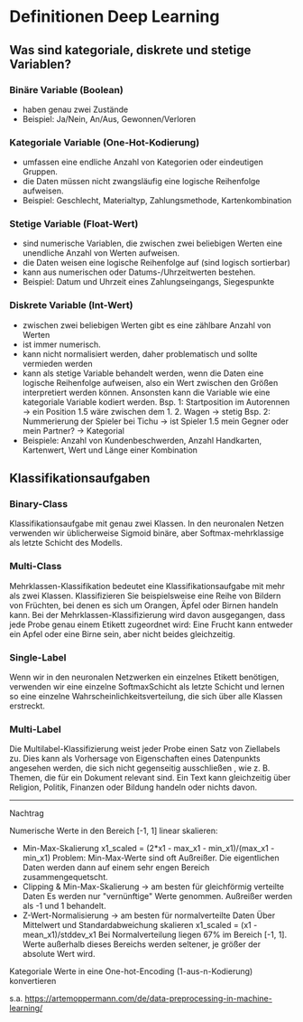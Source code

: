 # Definitionen Deep Learning

## Was sind kategoriale, diskrete und stetige Variablen?

### Binäre Variable (Boolean)
- haben genau zwei Zustände
- Beispiel: Ja/Nein, An/Aus, Gewonnen/Verloren

### Kategoriale Variable (One-Hot-Kodierung)
- umfassen eine endliche Anzahl von Kategorien oder eindeutigen Gruppen.
- die Daten müssen nicht zwangsläufig eine logische Reihenfolge aufweisen.
- Beispiel: Geschlecht, Materialtyp, Zahlungsmethode, Kartenkombination

### Stetige Variable (Float-Wert)
- sind numerische Variablen, die zwischen zwei beliebigen Werten eine unendliche Anzahl von Werten aufweisen.
- die Daten weisen eine logische Reihenfolge auf (sind logisch sortierbar)
- kann aus numerischen oder Datums-/Uhrzeitwerten bestehen.
- Beispiel: Datum und Uhrzeit eines Zahlungseingangs, Siegespunkte

### Diskrete Variable (Int-Wert)
- zwischen zwei beliebigen Werten gibt es eine zählbare Anzahl von Werten
- ist immer numerisch.
- kann nicht normalisiert werden, daher problematisch und sollte vermieden werden
- kann als stetige Variable behandelt werden, wenn die Daten eine logische Reihenfolge aufweisen, also ein Wert zwischen
  den Größen interpretiert werden können. Ansonsten kann die Variable wie eine kategoriale Variable kodiert werden.
  Bsp. 1: Startposition im Autorennen        -> ein Position 1.5 wäre zwischen dem 1. 2. Wagen -> stetig
  Bsp. 2: Nummerierung der Spieler bei Tichu -> ist Spieler 1.5 mein Gegner oder mein Partner? -> Kategorial
- Beispiele: Anzahl von Kundenbeschwerden, Anzahl Handkarten, Kartenwert, Wert und Länge einer Kombination

## Klassifikationsaufgaben

### Binary-Class
Klassifikationsaufgabe mit genau zwei Klassen.
In den neuronalen Netzen verwenden wir üblicherweise Sigmoid binäre, aber Softmax-mehrklassige als letzte Schicht
des Modells.

### Multi-Class
Mehrklassen-Klassifikation bedeutet eine Klassifikationsaufgabe mit mehr als zwei Klassen.
Klassifizieren Sie beispielsweise eine Reihe von Bildern von Früchten, bei denen es sich um Orangen, Äpfel oder
Birnen handeln kann. Bei der Mehrklassen-Klassifizierung wird davon ausgegangen, dass jede Probe genau einem Etikett
zugeordnet wird: Eine Frucht kann entweder ein Apfel oder eine Birne sein, aber nicht beides gleichzeitig.

### Single-Label
Wenn wir in den neuronalen Netzwerken ein einzelnes Etikett benötigen, verwenden wir eine einzelne SoftmaxSchicht als
letzte Schicht und lernen so eine einzelne Wahrscheinlichkeitsverteilung, die sich über alle Klassen erstreckt.

### Multi-Label
Die Multilabel-Klassifizierung weist jeder Probe einen Satz von Ziellabels zu. Dies kann als Vorhersage von
Eigenschaften eines Datenpunkts angesehen werden, die sich nicht gegenseitig ausschließen , wie z. B. Themen, die für
ein Dokument relevant sind. Ein Text kann gleichzeitig über Religion, Politik, Finanzen oder Bildung handeln oder
nichts davon.

---------------------------
Nachtrag

Numerische Werte in den Bereich [-1, 1] linear skalieren: 
- Min-Max-Skalierung 
  x1_scaled = (2*x1 - max_x1 - min_x1)/(max_x1 - min_x1)
  Problem: Min-Max-Werte sind oft Außreißer. Die eigentlichen Daten werden dann auf einem sehr engen Bereich zusammengequetscht.
- Clipping & Min-Max-Skalierung -> am besten für gleichförmig verteilte Daten
  Es werden nur "vernünftige" Werte genommen. Außreißer werden als -1 und 1 behandelt.
- Z-Wert-Normalisierung -> am besten für normalverteilte Daten
  Über Mittelwert und Standardabweichung skalieren
  x1_scaled = (x1 - mean_x1)/stddev_x1
  Bei Normalverteilung liegen 67% im Bereich [-1, 1]. Werte außerhalb dieses Bereichs werden seltener, je größer der absolute Wert wird. 

Kategoriale Werte in eine One-hot-Encoding (1-aus-n-Kodierung) konvertieren

s.a.
https://artemoppermann.com/de/data-preprocessing-in-machine-learning/


